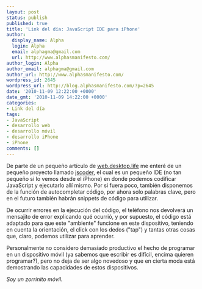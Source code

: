 ```yaml
---
layout: post
status: publish
published: true
title: 'Link del día: JavaScript IDE para iPhone'
author:
  display_name: Alpha
  login: Alpha
  email: alphagma@gmail.com
  url: http://www.alphasmanifesto.com/
author_login: Alpha
author_email: alphagma@gmail.com
author_url: http://www.alphasmanifesto.com/
wordpress_id: 2645
wordpress_url: http://blog.alphasmanifesto.com/?p=2645
date: '2010-11-09 12:22:00 +0000'
date_gmt: '2010-11-09 14:22:00 +0000'
categories:
- Link del día
tags:
- JavaScript
- desarrollo web
- desarrollo móvil
- desarrollo iPhone
- iPhone
comments: []
---
```


De parte de un pequeño artículo de <a href="http://webdesktoplife.com/post/1358032790/a-javascript-ide-for-the-iphone">web.desktop.life</a> me enteré de un pequeño proyecto llamado <a href="http://files.stefanlh.de/public/jscoder/">jscoder</a>, el cual es un pequeño IDE (no tan pequeño si lo vemos desde el iPhone) en donde podemos codificar JavaScript y ejecutarlo allí mismo. Por si fuera poco, también disponemos de la función de autocompletar código, por ahora solo palabras clave, pero en el futuro también habrán snippets de código para utilizar.

De ocurrir errores en la ejecución del código, el teléfono nos devolverá un mensajito de error explicando qué ocurrió, y por supuesto, el código está adaptado para que este "ambiente" funcione en este dispositivo, teniendo en cuenta la orientación, el click con los dedos ("tap") y tantas otras cosas que, claro, podemos utilizar para aprender.

Personalmente no considero demasiado productivo el hecho de programar en un dispositivo móvil (ya sabemos que escribir es difícil, encima quieren programar?), pero no deja de ser algo novedoso y que en cierta moda está demostrando las capacidades de estos dispositivos.

_Soy un zorrinito móvil._
